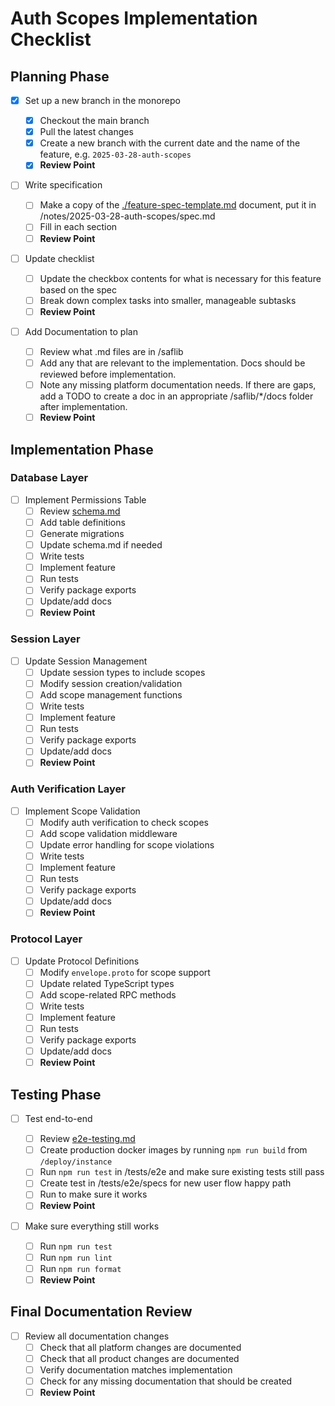 # Auth Scopes Implementation Checklist

## Planning Phase

- [x] Set up a new branch in the monorepo

  - [x] Checkout the main branch
  - [x] Pull the latest changes
  - [x] Create a new branch with the current date and the name of the feature, e.g. `2025-03-28-auth-scopes`
  - [x] **Review Point**

- [ ] Write specification

  - [ ] Make a copy of the [./feature-spec-template.md](./feature-spec-template.md) document, put it in /notes/2025-03-28-auth-scopes/spec.md
  - [ ] Fill in each section
  - [ ] **Review Point**

- [ ] Update checklist

  - [ ] Update the checkbox contents for what is necessary for this feature based on the spec
  - [ ] Break down complex tasks into smaller, manageable subtasks
  - [ ] **Review Point**

- [ ] Add Documentation to plan
  - [ ] Review what .md files are in /saflib
  - [ ] Add any that are relevant to the implementation. Docs should be reviewed before implementation.
  - [ ] Note any missing platform documentation needs. If there are gaps, add a TODO to create a doc in an appropriate /saflib/\*/docs folder after implementation.
  - [ ] **Review Point**

## Implementation Phase

### Database Layer

- [ ] Implement Permissions Table
  - [ ] Review [schema.md](/saflib/drizzle-sqlite3/docs/schema.md)
  - [ ] Add table definitions
  - [ ] Generate migrations
  - [ ] Update schema.md if needed
  - [ ] Write tests
  - [ ] Implement feature
  - [ ] Run tests
  - [ ] Verify package exports
  - [ ] Update/add docs
  - [ ] **Review Point**

### Session Layer

- [ ] Update Session Management
  - [ ] Update session types to include scopes
  - [ ] Modify session creation/validation
  - [ ] Add scope management functions
  - [ ] Write tests
  - [ ] Implement feature
  - [ ] Run tests
  - [ ] Verify package exports
  - [ ] Update/add docs
  - [ ] **Review Point**

### Auth Verification Layer

- [ ] Implement Scope Validation
  - [ ] Modify auth verification to check scopes
  - [ ] Add scope validation middleware
  - [ ] Update error handling for scope violations
  - [ ] Write tests
  - [ ] Implement feature
  - [ ] Run tests
  - [ ] Verify package exports
  - [ ] Update/add docs
  - [ ] **Review Point**

### Protocol Layer

- [ ] Update Protocol Definitions
  - [ ] Modify `envelope.proto` for scope support
  - [ ] Update related TypeScript types
  - [ ] Add scope-related RPC methods
  - [ ] Write tests
  - [ ] Implement feature
  - [ ] Run tests
  - [ ] Verify package exports
  - [ ] Update/add docs
  - [ ] **Review Point**

## Testing Phase

- [ ] Test end-to-end

  - [ ] Review [e2e-testing.md](../lib/playwright/docs/e2e-testing.md)
  - [ ] Create production docker images by running `npm run build` from `/deploy/instance`
  - [ ] Run `npm run test` in /tests/e2e and make sure existing tests still pass
  - [ ] Create test in /tests/e2e/specs for new user flow happy path
  - [ ] Run to make sure it works
  - [ ] **Review Point**

- [ ] Make sure everything still works
  - [ ] Run `npm run test`
  - [ ] Run `npm run lint`
  - [ ] Run `npm run format`
  - [ ] **Review Point**

## Final Documentation Review

- [ ] Review all documentation changes
  - [ ] Check that all platform changes are documented
  - [ ] Check that all product changes are documented
  - [ ] Verify documentation matches implementation
  - [ ] Check for any missing documentation that should be created
  - [ ] **Review Point**
